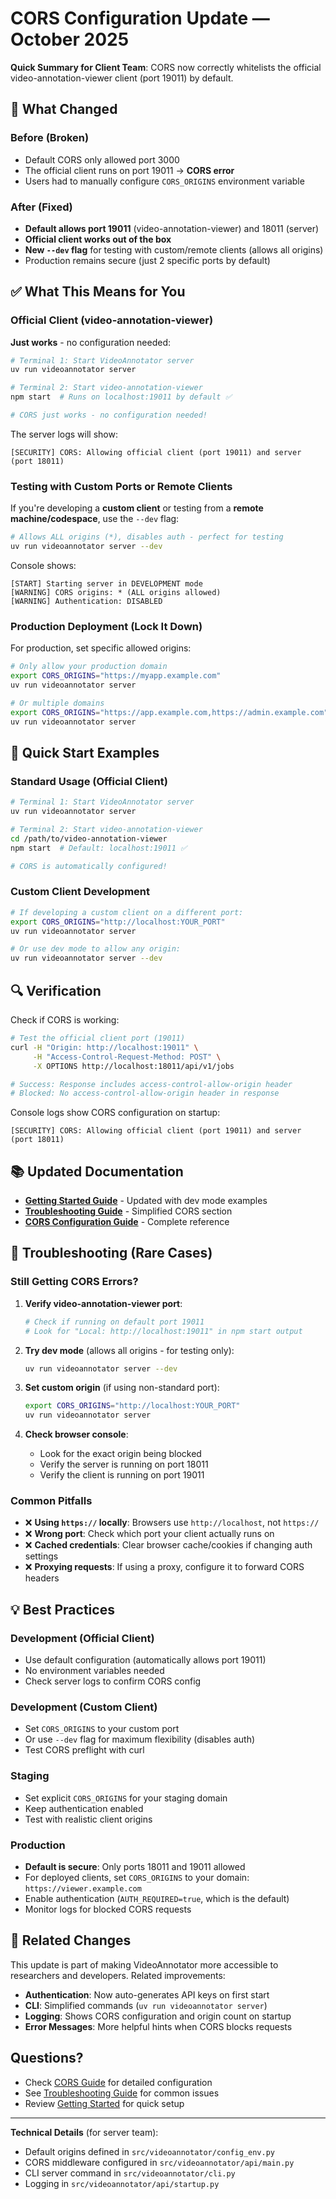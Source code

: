# CORS Configuration Update — October 2025

**Quick Summary for Client Team**: CORS now correctly whitelists the official video-annotation-viewer client (port 19011) by default.

## 🎯 What Changed

### Before (Broken)
- Default CORS only allowed port 3000
- The official client runs on port 19011 → **CORS error**
- Users had to manually configure `CORS_ORIGINS` environment variable

### After (Fixed)
- **Default allows port 19011** (video-annotation-viewer) and 18011 (server)
- **Official client works out of the box**
- **New `--dev` flag** for testing with custom/remote clients (allows all origins)
- Production remains secure (just 2 specific ports by default)

## ✅ What This Means for You

### Official Client (video-annotation-viewer)

**Just works** - no configuration needed:

```bash
# Terminal 1: Start VideoAnnotator server
uv run videoannotator server

# Terminal 2: Start video-annotation-viewer
npm start  # Runs on localhost:19011 by default ✅

# CORS just works - no configuration needed!
```

The server logs will show:
```
[SECURITY] CORS: Allowing official client (port 19011) and server (port 18011)
```

### Testing with Custom Ports or Remote Clients

If you're developing a **custom client** or testing from a **remote machine/codespace**, use the `--dev` flag:

```bash
# Allows ALL origins (*), disables auth - perfect for testing
uv run videoannotator server --dev
```

Console shows:
```
[START] Starting server in DEVELOPMENT mode
[WARNING] CORS origins: * (ALL origins allowed)
[WARNING] Authentication: DISABLED
```

### Production Deployment (Lock It Down)

For production, set specific allowed origins:

```bash
# Only allow your production domain
export CORS_ORIGINS="https://myapp.example.com"
uv run videoannotator server

# Or multiple domains
export CORS_ORIGINS="https://app.example.com,https://admin.example.com"
uv run videoannotator server
```

## 🚀 Quick Start Examples

### Standard Usage (Official Client)
```bash
# Terminal 1: Start VideoAnnotator server
uv run videoannotator server

# Terminal 2: Start video-annotation-viewer
cd /path/to/video-annotation-viewer
npm start  # Default: localhost:19011 ✅

# CORS is automatically configured!
```

### Custom Client Development
```bash
# If developing a custom client on a different port:
export CORS_ORIGINS="http://localhost:YOUR_PORT"
uv run videoannotator server

# Or use dev mode to allow any origin:
uv run videoannotator server --dev
```

## 🔍 Verification

Check if CORS is working:

```bash
# Test the official client port (19011)
curl -H "Origin: http://localhost:19011" \
     -H "Access-Control-Request-Method: POST" \
     -X OPTIONS http://localhost:18011/api/v1/jobs

# Success: Response includes access-control-allow-origin header
# Blocked: No access-control-allow-origin header in response
```

Console logs show CORS configuration on startup:
```
[SECURITY] CORS: Allowing official client (port 19011) and server (port 18011)
```

## 📚 Updated Documentation

- **[Getting Started Guide](usage/GETTING_STARTED.md)** - Updated with dev mode examples
- **[Troubleshooting Guide](installation/troubleshooting.md)** - Simplified CORS section
- **[CORS Configuration Guide](security/cors.md)** - Complete reference

## 🐛 Troubleshooting (Rare Cases)

### Still Getting CORS Errors?

1. **Verify video-annotation-viewer port**:
   ```bash
   # Check if running on default port 19011
   # Look for "Local: http://localhost:19011" in npm start output
   ```

2. **Try dev mode** (allows all origins - for testing only):
   ```bash
   uv run videoannotator server --dev
   ```

3. **Set custom origin** (if using non-standard port):
   ```bash
   export CORS_ORIGINS="http://localhost:YOUR_PORT"
   uv run videoannotator server
   ```

4. **Check browser console**:
   - Look for the exact origin being blocked
   - Verify the server is running on port 18011
   - Verify the client is running on port 19011

### Common Pitfalls

- ❌ **Using `https://` locally**: Browsers use `http://localhost`, not `https://`
- ❌ **Wrong port**: Check which port your client actually runs on
- ❌ **Cached credentials**: Clear browser cache/cookies if changing auth settings
- ❌ **Proxying requests**: If using a proxy, configure it to forward CORS headers

## 💡 Best Practices

### Development (Official Client)
- Use default configuration (automatically allows port 19011)
- No environment variables needed
- Check server logs to confirm CORS config

### Development (Custom Client)
- Set `CORS_ORIGINS` to your custom port
- Or use `--dev` flag for maximum flexibility (disables auth)
- Test CORS preflight with curl

### Staging
- Set explicit `CORS_ORIGINS` for your staging domain
- Keep authentication enabled
- Test with realistic client origins

### Production
- **Default is secure**: Only ports 18011 and 19011 allowed
- For deployed clients, set `CORS_ORIGINS` to your domain: `https://viewer.example.com`
- Enable authentication (`AUTH_REQUIRED=true`, which is the default)
- Monitor logs for blocked CORS requests

## 🔗 Related Changes

This update is part of making VideoAnnotator more accessible to researchers and developers. Related improvements:

- **Authentication**: Now auto-generates API keys on first start
- **CLI**: Simplified commands (`uv run videoannotator server`)
- **Logging**: Shows CORS configuration and origin count on startup
- **Error Messages**: More helpful hints when CORS blocks requests

## Questions?

- Check [CORS Guide](security/cors.md) for detailed configuration
- See [Troubleshooting Guide](installation/troubleshooting.md) for common issues
- Review [Getting Started](usage/GETTING_STARTED.md) for quick setup

---

**Technical Details** (for server team):
- Default origins defined in `src/videoannotator/config_env.py`
- CORS middleware configured in `src/videoannotator/api/main.py`
- CLI server command in `src/videoannotator/cli.py`
- Logging in `src/videoannotator/api/startup.py`
